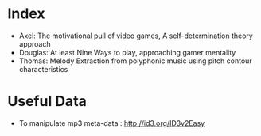 # Index

- Axel: The motivational pull of video games, A self-determination theory approach
- Douglas: At least Nine Ways to play, approaching gamer mentality
- Thomas: Melody Extraction from polyphonic music using pitch contour characteristics

# Useful Data

- To manipulate mp3 meta-data : http://id3.org/ID3v2Easy
